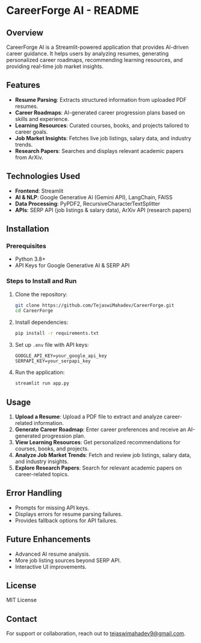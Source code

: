 # CareerForge AI - README

## Overview
CareerForge AI is a Streamlit-powered application that provides AI-driven career guidance. It helps users by analyzing resumes, generating personalized career roadmaps, recommending learning resources, and providing real-time job market insights.

## Features
- **Resume Parsing**: Extracts structured information from uploaded PDF resumes.
- **Career Roadmaps**: AI-generated career progression plans based on skills and experience.
- **Learning Resources**: Curated courses, books, and projects tailored to career goals.
- **Job Market Insights**: Fetches live job listings, salary data, and industry trends.
- **Research Papers**: Searches and displays relevant academic papers from ArXiv.

## Technologies Used
- **Frontend**: Streamlit
- **AI & NLP**: Google Generative AI (Gemini API), LangChain, FAISS
- **Data Processing**: PyPDF2, RecursiveCharacterTextSplitter
- **APIs**: SERP API (job listings & salary data), ArXiv API (research papers)

## Installation
### Prerequisites
- Python 3.8+
- API Keys for Google Generative AI & SERP API

### Steps to Install and Run
1. Clone the repository:
   ```sh
   git clone https://github.com/TejaswiMahadev/CareerForge.git
   cd CareerForge
   ```
2. Install dependencies:
   ```sh
   pip install -r requirements.txt
   ```
3. Set up `.env` file with API keys:
   ```
   GOOGLE_API_KEY=your_google_api_key
   SERPAPI_KEY=your_serpapi_key
   ```
4. Run the application:
   ```sh
   streamlit run app.py
   ```

## Usage
1. **Upload a Resume**: Upload a PDF file to extract and analyze career-related information.
2. **Generate Career Roadmap**: Enter career preferences and receive an AI-generated progression plan.
3. **View Learning Resources**: Get personalized recommendations for courses, books, and projects.
4. **Analyze Job Market Trends**: Fetch and review job listings, salary data, and industry insights.
5. **Explore Research Papers**: Search for relevant academic papers on career-related topics.

## Error Handling
- Prompts for missing API keys.
- Displays errors for resume parsing failures.
- Provides fallback options for API failures.

## Future Enhancements
- Advanced AI resume analysis.
- More job listing sources beyond SERP API.
- Interactive UI improvements.

## License
MIT License

## Contact
For support or collaboration, reach out to tejaswimahadev9@gmail.com.

